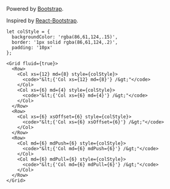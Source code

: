 Powered by [Bootstrap](http://getbootstrap.com/css/#grid).

Inspired by [React-Bootstrap](https://react-bootstrap.github.io/components.html#page-layout).

    let colStyle = {
      backgroundColor: 'rgba(86,61,124,.15)',
      border: '1px solid rgba(86,61,124,.2)',
      padding: '10px'
    };
    
    <Grid fluid={true}>
      <Row>
        <Col xs={12} md={8} style={colStyle}>
          <code>"&lt;{'Col xs={12} md={8}'} /&gt;"</code>
        </Col>
        <Col xs={6} md={4} style={colStyle}>
          <code>"&lt;{'Col xs={6} md={4}'} /&gt;"</code>
        </Col>
      </Row>
      <Row>
        <Col xs={6} xsOffset={6} style={colStyle}>
          <code>"&lt;{'Col xs={6} xsOffset={6}'} /&gt;"</code>
        </Col>
      </Row>
      <Row>
        <Col md={6} mdPush={6} style={colStyle}>
          <code>"&lt;{'Col md={6} mdPush={6}'} /&gt;"</code>
        </Col>
        <Col md={6} mdPull={6} style={colStyle}>
          <code>"&lt;{'Col md={6} mdPull={6}'} /&gt;"</code>
        </Col>
      </Row>
    </Grid>
